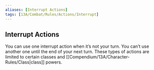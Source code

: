 ```yaml
---
aliases: [Interrupt Actions]
tags: [13A/Combat/Rules/Actions/Interrupt]
---
```


## Interrupt Actions

You can use one interrupt action when it’s not your turn. You can’t use another one until the end of your next turn. These types of actions are limited to certain classes and [[Compendium/13A/Character-Rules/Class|class]] powers.